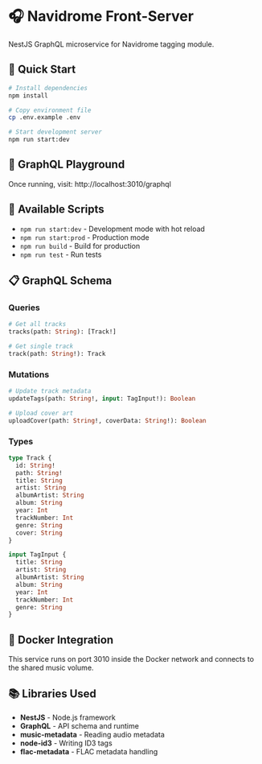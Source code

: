 # 🎧 Navidrome Front-Server

NestJS GraphQL microservice for Navidrome tagging module.

## 🚀 Quick Start

```bash
# Install dependencies
npm install

# Copy environment file
cp .env.example .env

# Start development server
npm run start:dev
```

## 📡 GraphQL Playground

Once running, visit: http://localhost:3010/graphql

## 🔧 Available Scripts

- `npm run start:dev` - Development mode with hot reload
- `npm run start:prod` - Production mode
- `npm run build` - Build for production
- `npm run test` - Run tests

## 📋 GraphQL Schema

### Queries
```graphql
# Get all tracks
tracks(path: String): [Track!]

# Get single track
track(path: String!): Track
```

### Mutations
```graphql
# Update track metadata
updateTags(path: String!, input: TagInput!): Boolean

# Upload cover art
uploadCover(path: String!, coverData: String!): Boolean
```

### Types
```graphql
type Track {
  id: String!
  path: String!
  title: String
  artist: String
  albumArtist: String
  album: String
  year: Int
  trackNumber: Int
  genre: String
  cover: String
}

input TagInput {
  title: String
  artist: String
  albumArtist: String
  album: String
  year: Int
  trackNumber: Int
  genre: String
}
```

## 🐳 Docker Integration

This service runs on port 3010 inside the Docker network and connects to the shared music volume.

## 📚 Libraries Used

- **NestJS** - Node.js framework
- **GraphQL** - API schema and runtime
- **music-metadata** - Reading audio metadata
- **node-id3** - Writing ID3 tags
- **flac-metadata** - FLAC metadata handling
